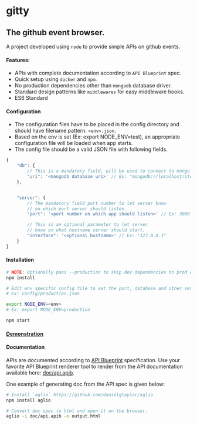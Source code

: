 gitty
===

The github event browser.
------

A project developed using `node` to provide simple APIs on github events.

#### Features:
 * APIs with complete documentation according to `API Blueprint` spec.
 * Quick setup using `docker` and `npm`.
 * No production dependencies other than `mongodb` database driver.
 * Standard design patterns like `middlewares` for easy middleware hooks.
 * ES6 Standard

#### Configuration
 * The configuration files have to be placed in the config directory and should have filename pattern: `<env>.json`.
 * Based on the env is set (Ex: export NODE_ENV=test), an appropriate configuration file will be loaded when app starts.
 * The config file should be a valid JSON file with following fields.

```js
{
    "db": {
        // This is a mandatory field, will be used to connect to mongo db server.
        "uri": '<mongodb database uri>' // Ex: "mongodb://localhost/store"
    },


    "server": {
        // The mandatory field port number to let server know
        // on which port server should listen.
        "port": '<port number on which app should listen>' // Ex: 3000

        // This is an optional parameter to let server
        // know on what hostname server should start.
        "interface": '<optional hostname>' // Ex: "127.0.0.1"
    }
}
```


#### Installation

```bash
# NOTE: Optionally pass --production to skip dev dependencies on prod environments.
npm install

# Edit env specific config file to set the port, database and other settings.
# Ex: config/production.json

export NODE_ENV=<env>
# Ex: export NODE_ENV=production

npm start
```

#### [Demonstration](https://github.com/royalpinto/gitty/tree/dev/demo)

#### Documentation
APIs are documented according to [API Blueprint](https://apiblueprint.org/) specification. Use your favorite API Blueprint renderer tool to render from the API documentation available here: [doc/api.apib](https://github.com/royalpinto/gitty/blob/dev/doc/api.apib).

One example of generating doc from the API spec is given below:
```bash
# Install `aglio` https://github.com/danielgtaylor/aglio
npm install aglio

# Convert doc spec to html and open it on the browser.
aglio -i doc/api.apib -o output.html
```
